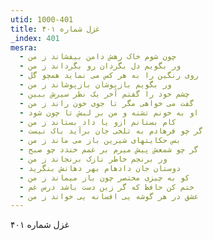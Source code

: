 ```yaml
---
utid: 1000-401
title: غزل شماره ۴۰۱
_index: 401
mesra:
  - چون شوم خاک رهش دامن بیفشاند ز من
  - ور بگویم دل بگردان رو بگرداند ز من
  - روی رنگین را به هر کس می نماید همچو گل
  - ور بگویم بازپوشان بازپوشاند ز من
  - چشم خود را گفتم آخر یک نظر سیرش ببین
  - گفت می خواهی مگر تا جوی خون راند ز من
  - او به خونم تشنه و من بر لبش تا چون شود
  - کام بستانم ازو یا داد بستاند ز من
  - گر چو فرهادم به تلخی جان برآید باک نیست
  - بس حکایتهای شیرین باز می ماند ز من
  - گر چو شمعش پیش میرم بر غمم خندد چو صبح
  - ور برنجم خاطر نازک برنجاند ز من
  - دوستان جان دادهام بهر دهانش بنگرید
  - کو به چیزی مختصر چون باز میماند ز من
  - ختم کن حافظ که گر زین دست باشد درس غم
  - عشق در هر گوشه یی افسانه یی خواند ز من
---
```

غزل شماره ۴۰۱
